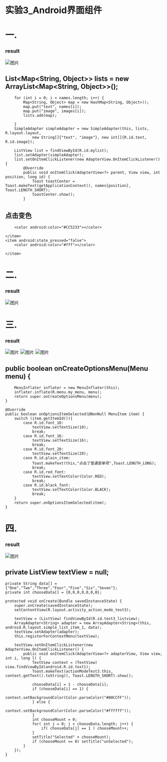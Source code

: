 # 实验3_Android界面组件

# 一.
### result
![图片](https://github.com/yxjjb/ThirdTestInterfaceComponent/blob//main/picture/1.png)

## List<Map<String, Object>> lists = new ArrayList<Map<String, Object>>();
        for (int i = 0; i < names.length; i++) {
            Map<String, Object> map = new HashMap<String, Object>();
            map.put("text", names[i]);
            map.put("image", images[i]);
            lists.add(map);

        }
        SimpleAdapter simpleAdapter = new SimpleAdapter(this, lists, R.layout.layout,
                new String[]{"text", "image"}, new int[]{R.id.text, R.id.image});

        ListView list = findViewById(R.id.mylist);
        list.setAdapter(simpleAdapter);
        list.setOnItemClickListener(new AdapterView.OnItemClickListener() {
            @Override
            public void onItemClick(AdapterView<?> parent, View view, int position, long id) {
                Toast toastCenter = Toast.makeText(getApplicationContext(), names[position], Toast.LENGTH_SHORT);
                toastCenter.show();
            }

## 点击变色 <item android:state_pressed="true">
        <color android:color="#CC5233"></color>

    </item>
    <item android:state_pressed="false">
        <color android:color="#fff"></color>

    </item>

# 二.
### result
![图片](https://github.com/yxjjb/ThirdTestInterfaceComponent/blob//main/picture/2.png)

## 

# 三.
### result
![图片](https://github.com/yxjjb/ThirdTestInterfaceComponent/blob//main/picture/3.1.png)
![图片](https://github.com/yxjjb/ThirdTestInterfaceComponent/blob//main/picture/3.2.png)
![图片](https://github.com/yxjjb/ThirdTestInterfaceComponent/blob//main/picture/3.3.png)

## public boolean onCreateOptionsMenu(Menu menu) {
        MenuInflater inflater = new MenuInflater(this);
        inflater.inflate(R.menu.my_menu, menu);
        return super.onCreateOptionsMenu(menu);
    }

    @Override
    public boolean onOptionsItemSelected(@NonNull MenuItem item) {
        switch (item.getItemId()){
            case R.id.font_10:
                textView.setTextSize(10);
                break;
            case R.id.font_16:
                textView.setTextSize(16);
                break;
            case R.id.font_20:
                textView.setTextSize(20);
            case R.id.plain_item:
                Toast.makeText(this,"点击了普通菜单项",Toast.LENGTH_LONG);
                break;
            case R.id.red_font:
                textView.setTextColor(Color.RED);
                break;
            case R.id.black_font:
                textView.setTextColor(Color.BLACK);
                break;
        }
        return super.onOptionsItemSelected(item);
    }

# 四.
### result
![图片](https://github.com/yxjjb/ThirdTestInterfaceComponent/blob//main/picture/4.png)

## private ListView textView = null;
    private String data[] = {"One","Two","Three","Four","Five","Six","Seven"};
    private int chooseData[] = {0,0,0,0,0,0,0};

    protected void onCreate(Bundle savedInstanceState) {
        super.onCreate(savedInstanceState);
        setContentView(R.layout.activity_action_mode_test3);

        textView = (ListView) findViewById(R.id.test3_listview);
        ArrayAdapter<String> adapter = new ArrayAdapter<String>(this, android.R.layout.simple_list_item_1, data);
        textView.setAdapter(adapter);
        this.registerForContextMenu(textView);

        textView.setOnItemClickListener(new AdapterView.OnItemClickListener() {
            public void onItemClick(AdapterView<?> adapterView, View view, int i, long l) {
                TextView context = (TextView) view.findViewById(android.R.id.text1);
                Toast.makeText(actionModeTest3.this, context.getText().toString(), Toast.LENGTH_SHORT).show();

                chooseData[i] = 1 - chooseData[i];
                if (chooseData[i] == 1) {
                    context.setBackgroundColor(Color.parseColor("#00CCFF"));
                } else {
                    context.setBackgroundColor(Color.parseColor("#ffffff"));
                }
                int chooseMount = 0;
                for( int j = 0; j < chooseData.length; j++) {
                    if( chooseData[j] == 1 ) chooseMount++;
                }
                setTitle("Selected" + chooseMount);
                if (chooseMount == 0) setTitle("unSelected");
            }
        });
    }

